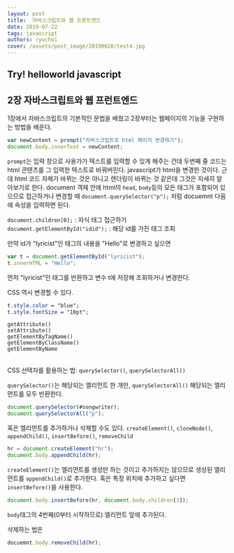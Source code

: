 ```yaml
---
layout: post
title:  자바스크립트와 웹 프론트엔드
date: 2019-07-22
tags: javascript
authors: ryuchoi
cover: /assets/post_image/20190628/test4.jpg
---
```


## **Try! helloworld javascript**
## **2장** 자바스크립트와 웹 프런트엔드

1장에서 자바스크립트의 기본적인 문법을 배웠고 2장부터는 웹페이지의 기능을 구현하는 방법을 배운다.

 

```javascript
var newContent = prompt("자바스크립트로 html 페이지 변경하기");
document.body.innerText = newContent;
```

`prompt`는 입력 창으로 사용가가 텍스트를 입력할 수 있게 해주는 건데
두번째 줄 코드는 html 콘텐츠를 그 입력한 텍스트로 바꿔버린다. javascript가 html을 변경한 것이다. 근데 html 코드 자체가 바뀌는 것은 아니고 렌더링이 바뀌는 것 같은데 그것은 자세히 알아보기로 한다.
document 객체 안에 html의 `head`, `body`등의 모든 태그가 포함되어 있으므로 접근하거나 변경할 때 `document.querySelector("p");` 처럼 docuemnt 다음에 속성을 입력하면 된다.


`document.children[0];` : 자식 태그 접근하기<br>
`document.getElementById("idid");` : 해당 id를 가진 태그 조회

만약 id가 "lyricist"인 태그의 내용을 "Hello"로 변경하고 싶으면
```javascript
var t = document.getElementById("lyricist");
t.innerHTML = "Hello";
```

먼저 "lyricist"인 태그를 반환하고 변수 t에 저장해 조회하거나 변경한다.


CSS 역시 변경할 수 있다.
```css
t.style.color = "blue";
t.style.fontSize = "10pt";
```

`getAttribute()`<br>
`setAttribute()`<br>
`getElementByTagName()`<br>
`getElementByClassName()`<br>
`getElementByName`<br><br>

 CSS 선택자를 활용하는 법: `querySelector()`, `querySelectorAll()`<br>

`querySelector()`는 해당되는 엘리먼트 한 개만, `querySelectorAll()` 해당되는 엘리먼트를 모두 반환한다.

```javascript
document.querySelector(#songwriter);
document.querySelectorAll("p");
```

혹은 엘리먼트를 추가하거나 삭제할 수도 있다. `createElement()`, `cloneNode()`, `appendChild()`, `insertBefore()`, `removeChild`
```javascript
hr = document.createElement("hr");
document.body.appendChild(hr);
```
`createElement()`는 엘리먼트를 생성만 하는 것이고 추가하지는 않으므로 생성된 엘리먼트를 `appendChild()`로 추가한다. 혹은 특정 위치에 추가하고 싶다면 `insertBefore()`을 사용한다. 
```javascript
document.body.insertBefore(hr, document.body.children[3]);
```
`body`태그의 4번째(0부터 시작하므로) 엘리먼트 앞에 추가된다.

삭제하는 법은
```javascript
docuemnt.body.removeChild(hr);
```